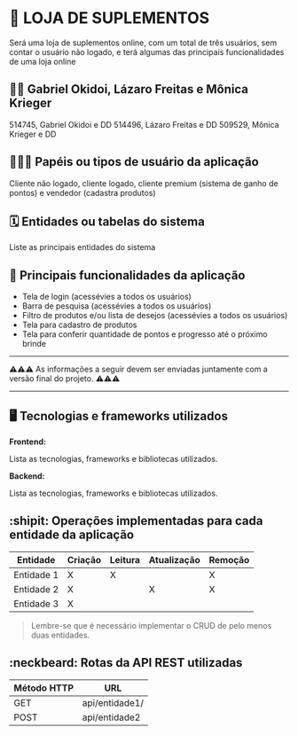 # :checkered_flag: LOJA DE SUPLEMENTOS

Será uma loja de suplementos online, com um total de três usuários, sem contar o usuário não logado, e terá algumas das principais funcionalidades de uma loja online

## :technologist: Gabriel Okidoi, Lázaro Freitas e Mônica Krieger

514745, Gabriel Okidoi e DD
514496, Lázaro Freitas e DD
509529, Mônica Krieger e DD

## :people_holding_hands: Papéis ou tipos de usuário da aplicação

Cliente não logado, cliente logado, cliente premium (sistema de ganho de pontos) e vendedor (cadastra produtos)

## :spiral_calendar: Entidades ou tabelas do sistema

Liste as principais entidades do sistema

## :triangular_flag_on_post:	 Principais funcionalidades da aplicação

- Tela de login (acessévies a todos os usuários)
- Barra de pesquisa (acessévies a todos os usuários)
- Filtro de produtos e/ou lista de desejos (acessévies a todos os usuários)
- Tela para cadastro de produtos 
- Tela para conferir quantidade de pontos e progresso até o próximo brinde

----

:warning::warning::warning: As informações a seguir devem ser enviadas juntamente com a versão final do projeto. :warning::warning::warning:


----

## :desktop_computer: Tecnologias e frameworks utilizados

**Frontend:**

Lista as tecnologias, frameworks e bibliotecas utilizados.

**Backend:**

Lista as tecnologias, frameworks e bibliotecas utilizados.


## :shipit: Operações implementadas para cada entidade da aplicação


| Entidade| Criação | Leitura | Atualização | Remoção |
| --- | --- | --- | --- | --- |
| Entidade 1 | X |  X  |  | X |
| Entidade 2 | X |    |  X | X |
| Entidade 3 | X |    |  |  |

> Lembre-se que é necessário implementar o CRUD de pelo menos duas entidades.

## :neckbeard: Rotas da API REST utilizadas

| Método HTTP | URL |
| --- | --- |
| GET | api/entidade1/|
| POST | api/entidade2 |
